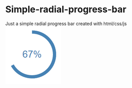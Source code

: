 # Simple-radial-progress-bar
Just a simple radial progress bar created with html/css/js
![alt tag](example.PNG)
